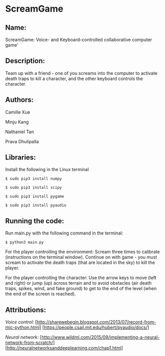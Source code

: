 # ScreamGame

## **Name:**

ScreamGame: Voice- and Keyboard-controlled collaborative computer game’

## **Description:**

Team up with a friend - one of you screams into the computer to activate death traps to kill a character, and the other keyboard controls the character.

## **Authors:**

Camille Xue

Minju Kang

Nathaniel Tan

Prava Dhulipalla

## **Libraries:**

Install the following in the Linux terminal

```
$ sudo pip3 install numpy 

$ sudo pip3 install scipy

$ sudo pip3 install pygame

$ sudo pip3 install pyaudio
```

## **Running the code:**

Run main.py with the following command in the terminal:

```
$ python3 main.py
```

For the player controlling the environment: Scream three times to calibrate (instructions on the terminal window). Continue on with game - you must scream to activate the death traps (that are located in the sky) to kill the player.


For the player controlling the character: Use the arrow keys to move (left and right) or jump (up) across terrain and to avoid obstacles (air death traps, spikes, wind, and fake ground) to get to the end of the level (when the end of the screen is reached).


## **Attributions:**

_Voice control:_
[http://sharewebegin.blogspot.com/2013/07/record-from-mic-python.html]
[https://people.csail.mit.edu/hubert/pyaudio/docs/]

_Neural network:_
[http://www.wildml.com/2015/09/implementing-a-neural-network-from-scratch/]
[http://neuralnetworksanddeeplearning.com/chap1.html]
